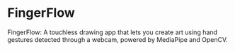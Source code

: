 # FingerFlow
FingerFlow: A touchless drawing app that lets you create art using hand gestures detected through a webcam, powered by MediaPipe and OpenCV.
